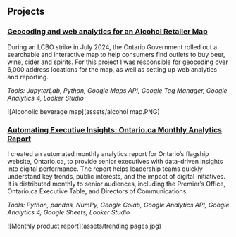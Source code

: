 ## Projects
### [Geocoding and web analytics for an Alcohol Retailer Map](alcohol-map.md)

During an LCBO strike in July 2024, the Ontario Government rolled out a searchable and interactive map to help consumers find outlets to buy beer, wine, cider and spirits. For this project I was responsible for geocoding over 6,000 address locations for the map, as well as setting up web analytics and reporting.

_Tools: JupyterLab, Python, Google Maps API, Google Tag Manager, Google Analytics 4, Looker Studio_

![Alcoholic beverage map](assets/alcohol map.PNG)

### [Automating Executive Insights: Ontario.ca Monthly Analytics Report](monthly-reports.md)

I created an automated monthly analytics report for Ontario’s flagship website, Ontario.ca, to provide senior executives with data-driven insights into digital performance. The report helps leadership teams quickly understand key trends, public interests, and the impact of digital initiatives. It is distributed monthly to senior audiences, including the Premier’s Office, Ontario.ca Executive Table, and Directors of Communications.

_Tools: Python, pandas, NumPy, Google Colab, Google Analytics API, Google Analytics 4, Google Sheets, Looker Studio_

![Monthly product report](assets/trending pages.jpg)
